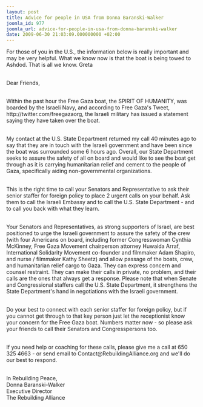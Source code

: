 ```yaml
---
layout: post
title: Advice for people in USA from Donna Baranski-Walker
joomla_id: 977
joomla_url: advice-for-people-in-usa-from-donna-baranski-walker
date: 2009-06-30 21:03:09.000000000 +02:00
---
```

For those of you in the U.S., the information below is really important and may be very helpful. What we know now is that the boat is being towed to Ashdod. That is all we know. Greta
<p><br />Dear Friends,</p>
<p><br />Within the past hour the Free Gaza boat, the SPIRIT OF HUMANITY, was boarded by the Israeli Navy, and according to Free Gaza's Tweet, http://twitter.com/freegazaorg, the Israeli military has issued a statement saying they have taken over the boat.</p>
<p><br />My contact at the U.S. State Department returned my call 40 minutes ago to say that they are in touch with the Israeli government and have been since the boat was surrounded some 6 hours ago.  Overall, our State Department seeks to assure the safety of all on board and would like to see the boat get through as it is carrying humanitarian relief and cement to the people of Gaza, specifically aiding non-governmental organizations.</p>
<p>

<br />This is the right time to call your Senators and Representative to ask their senior staffer for foreign policy to place 2 urgent calls on your behalf.  Ask them to call the Israeli Embassy and to call the U.S. State Department - and to call you back with what they learn.</p>
<p><br />Your Senators and Representatives, as strong supporters of Israel, are best positioned to urge the Israeli government to assure the safety of the crew (with four Americans on board, including former Congresswoman Cynthia McKinney, Free Gaza Movement chairperson attorney Huwaida Arraf, International Solidarity Movement co-founder and filmmaker Adam Shapiro, and nurse / filmmaker Kathy Sheetz) and allow passage of the boats, crew, and humanitarian relief cargo to Gaza.  They can express concern and counsel restraint.   They can make their calls in private, no problem, and their calls are the ones that always get a response.  Please note that when Senate and Congressional staffers call the U.S. State Department, it strengthens the State Department's hand in negotiations with the Israeli government.</p>
<p><br />Do your best to connect with each senior staffer for foreign policy, but if you cannot get through to that key person just let the receptionist know your concern for the Free Gaza boat.  Numbers matter now - so please ask your friends to call their Senators and Congresspersons too.</p>
<p><br />If you need help or coaching for these calls, please give me a call at 650 325 4663 - or send email to Contact@RebuildingAlliance.org and we'll do our best to respond.</p>
<p><br />In Rebuilding Peace,<br />Donna Baranski-Walker<br />Executive Director<br />The Rebuilding Alliance</p>

